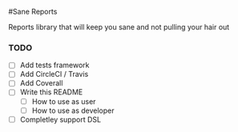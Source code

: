#Sane Reports

Reports library that will keep you sane and not pulling your hair out

### TODO
- [ ] Add tests framework
- [ ] Add CircleCI / Travis
- [ ] Add Coverall
- [ ] Write this README
  - [ ] How to use as user 
  - [ ] How to use as developer
- [ ] Completley support DSL

